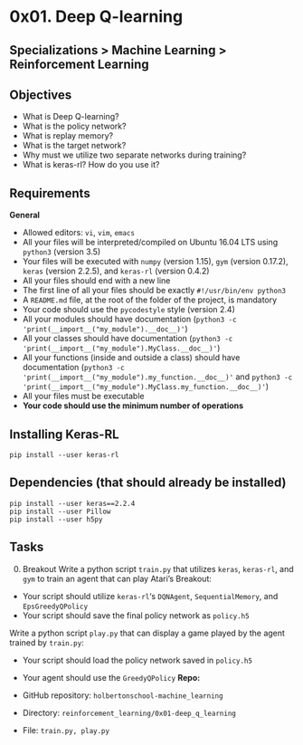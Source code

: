 # 0x01. Deep Q-learning
## Specializations > Machine Learning > Reinforcement Learning
## Objectives
* What is Deep Q-learning?
* What is the policy network?
* What is replay memory?
* What is the target network?
* Why must we utilize two separate networks during training?
* What is keras-rl? How do you use it?
## Requirements
**General**
* Allowed editors: `vi`, `vim`, `emacs`
* All your files will be interpreted/compiled on Ubuntu 16.04 LTS using `python3` (version 3.5)
* Your files will be executed with `numpy` (version 1.15), `gym` (version 0.17.2), `keras` (version 2.2.5), and `keras-rl` (version 0.4.2)
* All your files should end with a new line
* The first line of all your files should be exactly `#!/usr/bin/env python3`
* A `README.md` file, at the root of the folder of the project, is mandatory
* Your code should use the `pycodestyle` style (version 2.4)
* All your modules should have documentation (`python3 -c 'print(__import__("my_module").__doc__)'`)
* All your classes should have documentation (`python3 -c 'print(__import__("my_module").MyClass.__doc__)'`)
* All your functions (inside and outside a class) should have documentation (`python3 -c 'print(__import__("my_module").my_function.__doc__)'` and `python3 -c 'print(__import__("my_module").MyClass.my_function.__doc__)'`)
* All your files must be executable
* **Your code should use the minimum number of operations**
## Installing Keras-RL
```
pip install --user keras-rl
```
## Dependencies (that should already be installed)
```
pip install --user keras==2.2.4
pip install --user Pillow
pip install --user h5py
```
## Tasks
0. Breakout
Write a python script `train.py` that utilizes `keras`, `keras-rl`, and `gym` to train an agent that can play Atari’s Breakout:

* Your script should utilize `keras-rl`‘s `DQNAgent`, `SequentialMemory`, and `EpsGreedyQPolicy`
* Your script should save the final policy network as `policy.h5`

Write a python script `play.py` that can display a game played by the agent trained by `train.py`:

* Your script should load the policy network saved in `policy.h5`
* Your agent should use the `GreedyQPolicy`
**Repo:**

* GitHub repository: `holbertonschool-machine_learning`
* Directory: `reinforcement_learning/0x01-deep_q_learning`
* File: `train.py, play.py`
